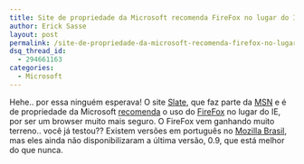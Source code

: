 ```yaml
---
title: Site de propriedade da Microsoft recomenda FireFox no lugar do IE
author: Erick Sasse
layout: post
permalink: /site-de-propriedade-da-microsoft-recomenda-firefox-no-lugar-do-ie/
dsq_thread_id:
  - 294661163
categories:
  - Microsoft
---
```

Hehe.. por essa ningu&eacute;m esperava! O site [Slate][1], que faz parte da [MSN][2] e &eacute; de propriedade da Microsoft [recomenda][1] o uso do [FireFox][3] no lugar do IE, por ser um browser muito mais seguro. O FireFox vem ganhando muito terreno.. voc&ecirc; j&aacute; testou?? Existem vers&otilde;es em portugu&ecirc;s no [Mozilla Brasil][4], mas eles ainda n&atilde;o disponibilizaram a &uacute;ltima vers&atilde;o, 0.9, que est&aacute; melhor do que nunca.

 [1]: http://slate.msn.com/id/2103152/
 [2]: http://www.msn.com/
 [3]: http://www.mozilla.org/products/firefox
 [4]: http://www.mozilla.org.br